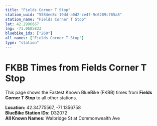 ```yaml
---
title: "Fields Corner T Stop"
station_uuid: "5584ee8c-19d4-a0d2-ce47-9c6289c765a8"
station_name: "Fields Corner T Stop"
lat: 42.2996667
lng: -71.0605833
bluebike_ids: ["260"]
all_names: ["Fields Corner T Stop"]
type: "station"
---
```


# FKBB Times from Fields Corner T Stop

This page shows the Fastest Known BlueBike (FKBB) times from **Fields Corner T Stop** to all other stations.

**Location:** 42.34775567, -71.1356758  
**BlueBike Station IDs:** D32072  
**All Known Names:** Walbridge St at Commonwealth Ave

